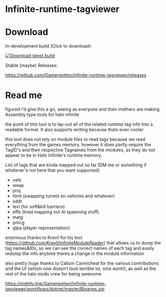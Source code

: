 # Infinite-runtime-tagviewer

# Download

In-development build (Click to download):

[![Download latest build](https://github.com/Gamergotten/Infinite-runtime-tagviewer/actions/workflows/dotnet.yml/badge.svg)](https://nightly.link/Gamergotten/Infinite-runtime-tagviewer/workflows/dotnet/master/Binaries.zip)

Stable (maybe) Releases:

https://github.com/Gamergotten/Infinite-runtime-tagviewer/releases

# Read me

figured i'd give this a go, seeing as everyone and their mothers are making Assembly type tools for halo infinite


the point of this tool is to lay-out all of the related *runtime* tag info into a readable format. It also supports writing because thats even cooler

this tool does not rely on module files to read tags because we read everything from the games memory.
however it does partly require the TagID's and their respective Tagnames from the modules, as they do not appear to be in Halo Infinite's runtime memory.

List of tags that are kinda mapped out so far (DM me or something if whatever's not here that you want supported)
- vehi 
- weap 
- proj 
- hlmt (swapping turrets on vehicles and whatever)
- sddt
- levl (for soft&kill barriers)
- effe (tried mapping out AI spawning stuff)
- matg
- pmcg
- glpa (player representation)


enormous thanks to Krevil for his tool (https://github.com/Krevil/InfiniteModuleReader) that allows us to dump the tag names&IDs, so we can see the correct names of each tag and easily redump the info anytime theres a change in the module information

also pretty huge thanks to Callum Carmicheal for the various contributions and the UI (which now doesn't look terrible lol, nice work!), 
as well as the rest of the halo mods crew for being awesome

https://nightly.link/Gamergotten/Infinite-runtime-tagviewer/workflows/dotnet/master/Binaries.zip
